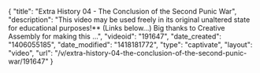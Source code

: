 {
    "title": "Extra History 04 - The Conclusion of the Second Punic War",
    "description": "This video may be used freely in its original unaltered state for educational purposes!** (Links below...) Big thanks to Creative Assembly for making this ...",
    "videoid": "191647",
    "date_created": "1406055185",
    "date_modified": "1418181772",
    "type": "captivate",
    "layout": "video",
    "url": "\/v\/extra-history-04-the-conclusion-of-the-second-punic-war\/191647"
}